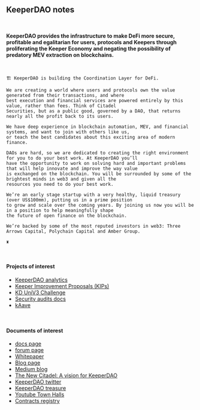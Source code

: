 ## KeeperDAO notes

<br>

**KeeperDAO provides the infrastructure to make DeFi more secure, profitable and egalitarian for users, protocols and Keepers through proliferating the Keeper Economy and negating the possibility of predatory MEV extraction on blockchains.**

<br>

```
🏗️ KeeperDAO is building the Coordination Layer for DeFi.

We are creating a world where users and protocols own the value generated from their transactions, and where 
best execution and financial services are powered entirely by this value, rather than fees. Think of Citadel 
Securities, but as a public good, governed by a DAO, that returns nearly all the profit back to its users.

We have deep experience in blockchain automation, MEV, and financial systems, and want to join with others like us, 
or teach the best candidates about this exciting area of modern finance. 

DAOs are hard, so we are dedicated to creating the right environment for you to do your best work. At KeeperDAO you’ll 
have the opportunity to work on solving hard and important problems that will help innovate and improve the way value 
is exchanged on the blockchain. You will be surrounded by some of the brightest minds in web3 and given all the 
resources you need to do your best work.

We’re an early stage startup with a very healthy, liquid treasury (over US$100mm), putting us in a prime position 
to grow and scale over the coming years. By joining us now you will be in a position to help meaningfully shape 
the future of open finance on the blockchain.

We’re backed by some of the most reputed investors in web3: Three Arrows Capital, Polychain Capital and Amber Group.

♜
```

<br>


#### Projects of interest

* [KeeperDAO analytics](https://github.com/keeperdao/analytics)
* [Keeper Improvement Proposals (KIPs)](https://github.com/keeperdao/kips)
* [KD UniV3 Challenge](https://github.com/keeperdao/solidity-challenge-2)
* [Security audits docs](https://github.com/keeperdao/docs/tree/master/audits)
* [kAave](https://github.com/keeperdao/kaave)


<br>

#### Documents of interest


* [docs page](https://docs.keeperdao.com/reference/)
* [forum page](https://forum.keeperdao.com/)
* [Whitepaper](https://github.com/keeperdao/whitepaper)
* [Blog page](https://blog.keeperdao.com/)
* [Medium blog](https://medium.com/keeperdao)
* [The New Citadel: A vision for KeeperDAO](https://keeperdao-labs.notion.site/The-New-Citadel-A-Vision-for-KeeperDAO-125ed6222f4542d99d8e171ddbe2bc38)
* [KeeperDAO twitter](https://twitter.com/Keeper_DAO)
* [KeeperDAO treasure](https://app.zerion.io/0x9a67F1940164d0318612b497E8e6038f902a00a4/overview)
* [Youtube Town Halls](https://www.youtube.com/channel/UCDNHJWdB32MdwcHs0Btiaxg/videos)
* [Contracts registry](https://docs.keeperdao.com/reference/for-beginners/smart-contracts)

